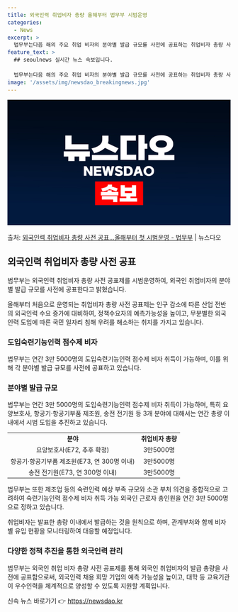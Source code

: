 ```yaml
---
title: 외국인력 취업비자 총량 올해부터 법무부 시범운영
categories:
  - News
excerpt: >
  법무부는다음 해의 주요 취업 비자의 분야별 발급 규모를 사전에 공표하는 취업비자 총량 사전 공표제를 올해부터…
feature_text: >
  ## seoulnews 실시간 뉴스 속보입니다.

  법무부는다음 해의 주요 취업 비자의 분야별 발급 규모를 사전에 공표하는 취업비자 총량 사전 공표제를 올해부터…
image: '/assets/img/newsdao_breakingnews.jpg'
---
```


![뉴스다오 속보](/assets/img/newsdao_breakingnews.jpg)

<p>출처: <a href="https://newsdao.kr/2935" rel="dofollow">외국인력 취업비자 총량 사전 공표…올해부터 첫 시범운영 - 법무부</a> | 뉴스다오</p>

<h2 data-ke-size="size26">외국인력 취업비자 총량 사전 공표</h2>
법무부는 외국인력 취업비자 총량 사전 공표제를 시범운영하여, 외국인 취업비자의 분야별 발급 규모를 사전에 공표한다고 밝혔습니다. 

<p data-ke-size="size16">올해부터 처음으로 운영되는 취업비자 총량 사전 공표제는 인구 감소에 따른 산업 전반의 외국인력 수요 증가에 대비하여, 정책수요자의 예측가능성을 높이고, 무분별한 외국인력 도입에 따른 국민 일자리 침해 우려를 해소하는 취지를 가지고 있습니다.</p>

<h3>도입숙련기능인력 점수제 비자</h3>
법무부는 연간 3만 5000명의 도입숙련기능인력 점수제 비자 취득이 가능하며, 이를 위해 각 분야별 발급 규모를 사전에 공표하고 있습니다.

<h3>분야별 발급 규모</h3>
법무부는 연간 3만 5000명의 도입숙련기능인력 점수제 비자 취득이 가능하며, 특히 요양보호사, 항공기·항공기부품 제조원, 송전 전기원 등 3개 분야에 대해서는 연간 총량 이내에서 시범 도입을 추진하고 있습니다.

<table>
  <tr>
    <td style="text-align: center; height: 17px;"><b>분야</b></td>
    <td style="text-align: center; height: 17px;"><b>취업비자 총량</b></td>
  </tr>
  <tr>
    <td style="text-align: center; height: 17px;">요양보호사(E72, 추후 확정)</td>
    <td style="text-align: center; height: 17px;">3만5000명</td>
  </tr>
  <tr>
    <td style="text-align: center; height: 17px;">항공기·항공기부품 제조원(E73, 연 300명 이내)</td>
    <td style="text-align: center; height: 17px;">3만5000명</td>
  </tr>
  <tr>
    <td style="text-align: center; height: 17px;">송전 전기원(E73, 연 300명 이내)</td>
    <td style="text-align: center; height: 17px;">3만5000명</td>
  </tr>
</table>

법무부는 또한 제조업 등의 숙련인력 예상 부족 규모와 소관 부처 의견을 종합적으로 고려하여 숙련기능인력 점수제 비자 취득 가능 외국인 근로자 총인원을 연간 3만 5000명으로 정하고 있습니다.

<p data-ke-size="size16">취업비자는 발표한 총량 이내에서 발급하는 것을 원칙으로 하며, 관계부처와 함께 비자별 유입 현황을 모니터링하여 대응할 예정입니다.</p>

<h3>다양한 정책 추진을 통한 외국인력 관리</h3>
법무부는 외국인 취업 비자 총량 사전 공표제를 통해 외국인 취업비자의 발급 총량을 사전에 공표함으로써, 외국인력 채용 희망 기업의 예측 가능성을 높이고, 대학 등 교육기관이 우수인력을 체계적으로 양성할 수 있도록 지원할 계획입니다. 

신속 뉴스 바로가기 👉 <a href="https://newsdao.kr" rel="dofollow">https://newsdao.kr</a>


